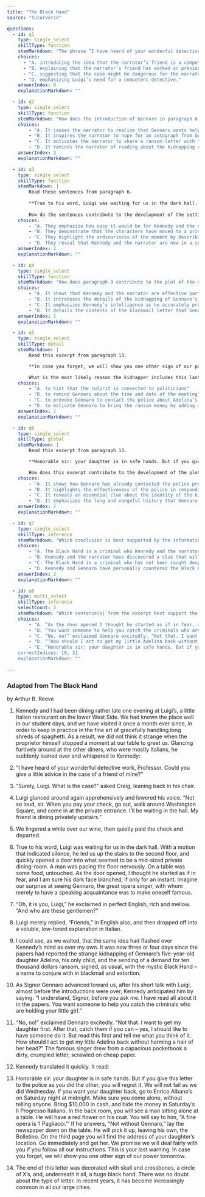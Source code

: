 ```yaml
---
title: "The Black Hand"
source: "Tutorverse"

questions:
  - id: q1
    type: single_select
    skillType: function
    stemMarkdown: "The phrase “I have heard of your wonderful detective work” in paragraph 2 shows that the author is"
    choices:
      - "A. introducing the idea that the narrator’s friend is a competent detective."
      - "B. explaining that the narrator’s friend has worked on previous cases for Luigi."
      - "C. suggesting that the case might be dangerous for the narrator to investigate."
      - "D. emphasizing Luigi’s need for a competent detective." 
    answerIndex: 0
    explanationMarkdown: ""

  - id: q2
    type: single_select
    skillType: function
    stemMarkdown: "How does the introduction of Gennaro in paragraph 6 affect the development of the plot?"
    choices:
        - "A. It causes the narrator to realize that Gennaro wants help with his daughter’s kidnapping."
        - "B. It inspires the narrator to hope for an autograph from Gennaro."
        - "C. It motivates the narrator to share a ransom letter with the other men in the room."
        - "D. It reminds the narrator of reading about the kidnapping of Gennaro’s daughter in the paper."
    answerIndex: 2
    explanationMarkdown: ""

  - id: q3
    type: single_select
    skillType: function
    stemMarkdown: |
        Read these sentences from paragraph 6.
        
        **True to his word, Luigi was waiting for us in the dark hall. With a motion that indicated silence, he led us up the stairs to the second floor, and quickly opened a door into what seemed to be a mid-sized private dining-room.**
        
        How do the sentences contribute to the development of the setting?",
    choices:
        - "A. They emphasize how easy it would be for Kennedy and the narrator to get lost in this place on their own."
        - "B. They demonstrate that the characters have moved to a private room because they need to discuss a sensitive subject."
        - "C. They highlight the ordinariness of the moment by describing the everyday appearances of the restaurant."
        - "D. They reveal that Kennedy and the narrator are now in a section of the restaurant sectioned off for employee use only."
    answerIndex: 2
    explanationMarkdown: ""

  - id: q4
    type: single_select
    skillType: function
    stemMarkdown: "How does paragraph 9 contribute to the plot of the excerpt?"
    choices:
        - "A. It shows that Kennedy and the narrator are effective partners."
        - "B. It introduces the details of the kidnapping of Gennaro’s daughter."
        - "C. It emphasizes Kennedy’s intelligence as he accurately predicts Gennaro’s request."
        - "D. It details the contents of the blackmail letter that Gennaro received."
    answerIndex: 2
    explanationMarkdown: ""

  - id: q5
    type: single_select
    skillType: detail
    stemMarkdown: |
        Read this excerpt from paragraph 13.

        **In case you forget, we will show you one other sign of our power tomorrow.**

        What is the most likely reason the kidnapper includes this last sentence in the note?
    choices:
        - "A. to hint that the culprit is connected to politicians"
        - "B. to remind Gennaro about the time and date of the meeting"
        - "C. to provoke Gennaro to contact the police about Adelina’s disappearance"
        - "D. to motivate Gennaro to bring the ransom money by adding an additional threat"
    answerIndex: 2
    explanationMarkdown: ""

  - id: q6
    type: single_select
    skillType: global
    stemMarkdown: |
        Read this excerpt from paragraph 13.

        **Honorable sir: your daughter is in safe hands. But if you give this letter to the police as you did the other, you will regret it. We will not fail as we did Wednesday.**

        How does this excerpt contribute to the development of the plot?
    choices:
        - "A. It shows how Gennaro has already contacted the police previously."
        - "B. It highlights the effectiveness of the police in responding to crime."
        - "C. It reveals an essential clue about the identity of the kidnapper."
        - "D. It emphasizes the long and vengeful history that Gennaro has with the Black Hand."
    answerIndex: 2
    explanationMarkdown: ""

  - id: q7
    type: single_select
    skillType: inference
    stemMarkdown: "Which conclusion is best supported by the information in paragraph 14?"
    choices:
        - "A. The Black Hand is a criminal who Kennedy and the narrator have been trying to catch."
        - "B. Kennedy and the narrator have discovered a clue that will help them solve the case."
        - "C. The Black Hand is a criminal who has not been caught despite several years of activity."
        - "D. Kennedy and Gennaro have personally countered the Black Hand before."
    answerIndex: 2
    explanationMarkdown: ""

  - id: q8
    type: multi_select
    skillType: inference
    selectCount: 2
    stemMarkdown: "Which sentence(s) from the excerpt best support the idea that Gennaro’s main motivation was not revenge?"
    choices:
        - "A. “As the door opened I thought he started as if in fear, and I am sure his dark face blanched, if only for an instant.” (paragraph 6)"
        - "B. “You want someone to help you catch the criminals who are holding your little girl.” (paragraph 10)"
        - "C. “No, no!” exclaimed Gennaro excitedly. “Not that. I want to get my daughter first. After that, catch them if you can – yes, I should like to have someone do it. But read this first and tell me what you think of it.\" (paragraph 11)"
        - "D. “‘How should I act to get my little Adelina back without harming a hair of her head?’” (paragraph 11)"
        - "E. “Honorable sir: your daughter is in safe hands. But if you give this letter to the police as you did the other, you will regret it.” (paragraph 13)
    correctIndices: [0, 3]
    explanationMarkdown: ""
    
---
```


### Adapted from The Black Hand

by Arthur B. Reeve

1. Kennedy and I had been dining rather late one evening at Luigi’s, a little Italian restaurant on the lower West Side. We had known the place well in our student days, and we have visited it once a month ever since, in order to keep in practice in the fine art of gracefully handling long shreds of spaghetti. As a result, we did not think it strange when the proprietor himself stopped a moment at our table to greet us. Glancing furtively around at the other diners, who were mostly Italians, he suddenly leaned over and whispered to Kennedy:

2. “I have heard of your wonderful detective work, Professor. Could you give a little advice in the case of a friend of mine?”

3. “Surely, Luigi. What is the case?” asked Craig, leaning back in his chair.

4. Luigi glanced around again apprehensively and lowered his voice. “Not so loud, sir. When you pay your check, go out, walk around Washington Square, and come in at the private entrance. I’ll be waiting in the hall. My friend is dining privately upstairs.”

5. We lingered a while over our wine, then quietly paid the check and departed.

6. True to his word, Luigi was waiting for us in the dark hall. With a motion that indicated silence, he led us up the stairs to the second floor, and quickly opened a door into what seemed to be a mid-sized private dining-room. A man was pacing the floor nervously. On a table was some food, untouched. As the door opened, I thought he started as if in fear, and I am sure his dark face blanched, if only for an instant. Imagine our surprise at seeing Gennaro, the great opera singer, with whom merely to have a speaking acquaintance was to make oneself famous.

7. “Oh, it is you, Luigi,” he exclaimed in perfect English, rich and mellow. “And who are these gentlemen?”

8. Luigi merely replied, “Friends,” in English also, and then dropped off into a voluble, low-toned explanation in Italian.

9. I could see, as we waited, that the same idea had flashed over Kennedy’s mind as over my own. It was now three or four days since the papers had reported the strange kidnapping of Gennaro’s five-year-old daughter Adelina, his only child, and the sending of a demand for ten thousand dollars ransom, signed, as usual, with the mystic Black Hand – a name to conjure with in blackmail and extortion.

10. As Signor Gennaro advanced toward us, after his short talk with Luigi, almost before the introductions were over, Kennedy anticipated him by saying: “I understand, Signor, before you ask me. I have read all about it in the papers. You want someone to help you catch the criminals who are holding your little girl.”

11. “No, no!” exclaimed Gennaro excitedly. “Not that. I want to get my daughter first. After that, catch them if you can – yes, I should like to have someone do it. But read this first and tell me what you think of it. How should I act to get my little Adelina back without harming a hair of her head?” The famous singer drew from a capacious pocketbook a dirty, crumpled letter, scrawled on cheap paper.

12. Kennedy translated it quickly. It read:

13. Honorable sir: your daughter is in safe hands. But if you give this letter to the police as you did the other, you will regret it. We will not fail as we did Wednesday. If you want your daughter back, go to Enrico Albano’s on Saturday night at midnight. Make sure you come alone, without telling anyone. Bring $10,000 in cash, and hide the money in Saturday’s Il Progresso Italiano. In the back room, you will see a man sitting alone at a table. He will have a red flower on his coat. You will say to him, “A fine opera is ‘I Pagliacci.’” If he answers, “Not without Gennaro,” lay the newspaper down on the table. He will pick it up, leaving his own, the Bolletino. On the third page you will find the address of your daughter’s location. Go immediately and get her. We promise we will deal fairly with you if you follow all our instructions. This is your last warning. In case you forget, we will show you one other sign of our power tomorrow.

14. The end of this letter was decorated with skull and crossbones, a circle of X’s, and, underneath it all, a huge black hand. There was no doubt about the type of letter. In recent years, it has become increasingly common in all our large cities.